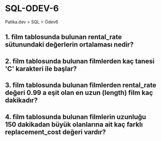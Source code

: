 # SQL-ODEV-6
Patika.dev > SQL > Ödev6

## 1. film tablosunda bulunan rental_rate sütunundaki değerlerin ortalaması nedir?



## 2. film tablosunda bulunan filmlerden kaç tanesi 'C' karakteri ile başlar?



## 3. film tablosunda bulunan filmlerden rental_rate değeri 0.99 a eşit olan en uzun (length) film kaç dakikadır?



## 4. film tablosunda bulunan filmlerin uzunluğu 150 dakikadan büyük olanlarına ait kaç farklı replacement_cost değeri vardır?


